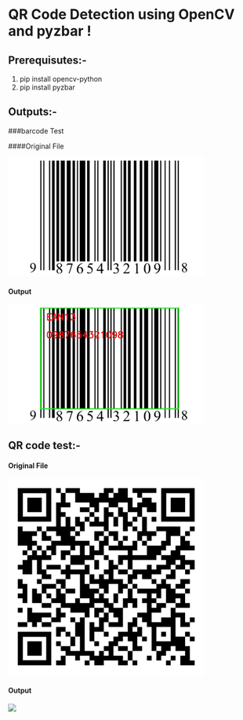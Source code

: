 # QR Code Detection using OpenCV and pyzbar !

## Prerequisutes:- 
  1. pip install opencv-python
  2. pip install pyzbar

## Outputs:-

###barcode Test

####Original File

<img src="barcode.jpg" width="400"> </br>

#### Output </br>

<img src="barcodeOP.jpg" width="400"> </br>

## QR code test:- </br>

#### Original File </br>

<img src="qrcode.png" width="400"> </br>

#### Output </br>

<img src="qrcodeOP.jpg" width="400"> </br>

